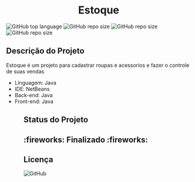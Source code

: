 <h1 align = "center">Estoque</h1>

![GitHub top language](https://img.shields.io/github/languages/top/felippeGEC/Estoque")
<img alt="GitHub repo size" src="https://img.shields.io/github/repo-size/felippeGEC/Estoque">
<img alt="GitHub repo size" src="https://img.shields.io/github/contributors/felippeGEC/Estoque">
<img alt="GitHub repo size" src="https://img.shields.io/github/last-commit/felippeGEC/Estoque">


<h2>Descrição do Projeto</h2>

<p>Estoque é um projeto para cadastrar roupas e acessorios e fazer o controle de suas vendas</p>
<ul>
  <li>Linguagem: Java</li>
  <li>IDE: NetBeans</li>
  <li>Back-end: Java</li>
  <li>Front-end: Java</li>
 <ul>
<h2>Status do Projeto<h2>
:fireworks: Finalizado :fireworks:

<h2>Licença</h2>
<img alt="GitHub" src="https://img.shields.io/github/license/felippeGEC/Estoque">
